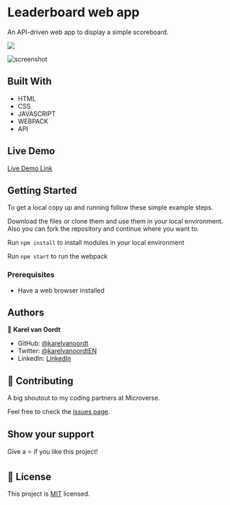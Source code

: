 # Leaderboard web app
An API-driven web app to display a simple scoreboard.

![](https://img.shields.io/badge/Microverse-blueviolet)


![screenshot](./screenshots/screenshot.png)


## Built With

- HTML
- CSS
- JAVASCRIPT
- WEBPACK
- API

## Live Demo

[Live Demo Link](https://karelvanoordt.github.io/Leaderboard)


## Getting Started


To get a local copy up and running follow these simple example steps.

Download the files or clone them and use them in your local environment. Also you can fork the repository and continue where you want to.

Run `npm install` to install modules in your local environment

Run `npm start` to run the webpack

### Prerequisites

- Have a web browser installed

## Authors

👤 **Karel van Oordt**

- GitHub: [@karelvanoordt](https://github.com/karelvanoordt)
- Twitter: [@karelvanoordtEN](https://twitter.com/karelvanoordtEN)
- LinkedIn: [LinkedIn](https://linkedin.com/in/karelvanoordt)


## 🤝 Contributing

A big shoutout to my coding partners at Microverse.

Feel free to check the [issues page](https://github.com/karelvanoordt/Leaderboard/issues).

## Show your support

Give a ⭐️ if you like this project!


## 📝 License

This project is [MIT](./MIT.md) licensed.
